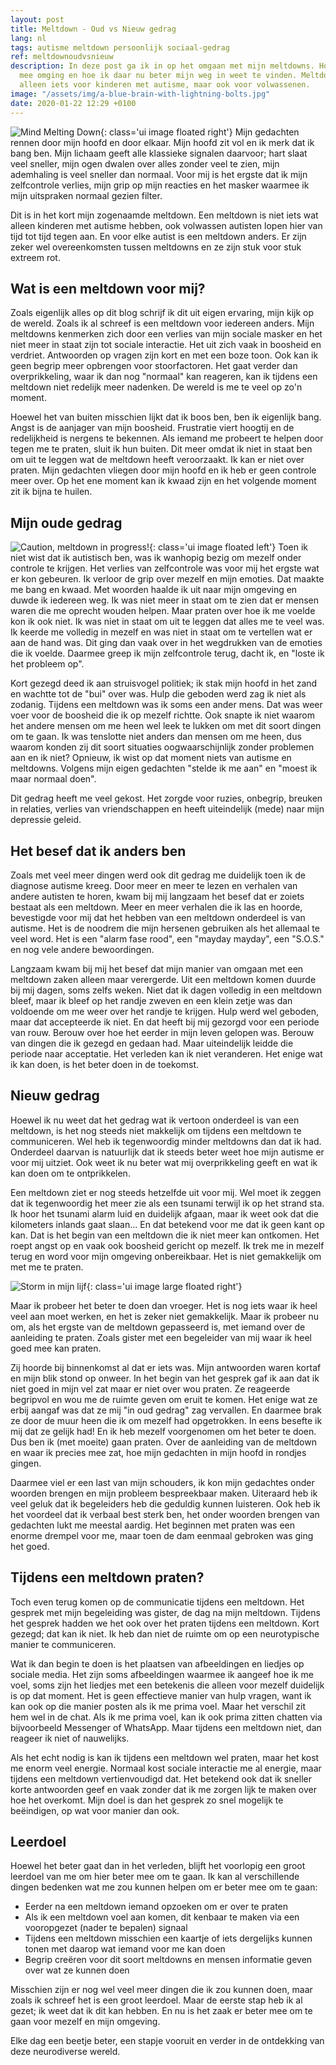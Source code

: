 ```yaml
---
layout: post
title: Meltdown - Oud vs Nieuw gedrag
lang: nl
tags: autisme meltdown persoonlijk sociaal-gedrag
ref: meltdownoudvsnieuw
description: In deze post ga ik in op het omgaan met mijn meltdowns. Hoe ik daar vroeger
  mee omging en hoe ik daar nu beter mijn weg in weet te vinden. Meltdowns zijn niet
  alleen iets voor kinderen met autisme, maar ook voor volwassenen.
image: "/assets/img/a-blue-brain-with-lightning-bolts.jpg"
date: 2020-01-22 12:29 +0100
---
```

![Mind Melting Down](/assets/img/a-blue-brain-with-lightning-bolts.jpg){: class='ui image floated right'}
Mijn gedachten rennen door mijn hoofd en door elkaar. Mijn hoofd zit vol en ik merk dat ik bang ben. Mijn lichaam geeft alle klassieke signalen daarvoor; hart slaat veel sneller, mijn ogen dwalen over alles zonder veel te zien, mijn ademhaling is veel sneller dan normaal. Voor mij is het ergste dat ik mijn zelfcontrole verlies, mijn grip op mijn reacties en het masker waarmee ik mijn uitspraken normaal gezien filter.

Dit is in het kort mijn zogenaamde meltdown. Een meltdown is niet iets wat alleen kinderen met autisme hebben, ook volwassen autisten lopen hier van tijd tot tijd tegen aan. En voor elke autist is een meltdown anders. Er zijn zeker wel overeenkomsten tussen meltdowns en ze zijn stuk voor stuk extreem rot.

## Wat is een meltdown voor mij?

Zoals eigenlijk alles op dit blog schrijf ik dit uit eigen ervaring, mijn kijk op de wereld. Zoals ik al schreef is een meltdown voor iedereen anders. Mijn meltdowns kenmerken zich door een verlies van mijn sociale masker en het niet meer in staat zijn tot sociale interactie. Het uit zich vaak in boosheid en verdriet. Antwoorden op vragen zijn kort en met een boze toon. Ook kan ik geen begrip meer opbrengen voor stoorfactoren. Het gaat verder dan overprikkeling, waar ik dan nog "normaal" kan reageren, kan ik tijdens een meltdown niet redelijk meer nadenken. De wereld is me te veel op zo'n moment.

Hoewel het van buiten misschien lijkt dat ik boos ben, ben ik eigenlijk bang. Angst is de aanjager van mijn boosheid. Frustratie viert hoogtij en de redelijkheid is nergens te bekennen. Als iemand me probeert te helpen door tegen me te praten, sluit ik hun buiten. Dit meer omdat ik niet in staat ben om uit te leggen wat de meltdown heeft veroorzaakt. Ik kan er niet over praten. Mijn gedachten vliegen door mijn hoofd en ik heb er geen controle meer over. Op het ene moment kan ik kwaad zijn en het volgende moment zit ik bijna te huilen.

## Mijn oude gedrag
![Caution, meltdown in progress!](/assets/img/meltdown-in-progress.jpg){: class='ui image floated left'}
Toen ik niet wist dat ik autistisch ben, was ik wanhopig bezig om mezelf onder controle te krijgen. Het verlies van zelfcontrole was voor mij het ergste wat er kon gebeuren. Ik verloor de grip over mezelf en mijn emoties. Dat maakte me bang en kwaad. Met woorden haalde ik uit naar mijn omgeving en duwde ik iedereen weg. Ik was niet meer in staat om te zien dat er mensen waren die me oprecht wouden helpen. Maar praten over hoe ik me voelde kon ik ook niet. Ik was niet in staat om uit te leggen dat alles me te veel was. Ik keerde me volledig in mezelf en was niet in staat om te vertellen wat er aan de hand was. Dit ging dan vaak over in het wegdrukken van de emoties die ik voelde. Daarmee greep ik mijn zelfcontrole terug, dacht ik, en "loste ik het probleem op".

Kort gezegd deed ik aan struisvogel politiek; ik stak mijn hoofd in het zand en wachtte tot de "bui" over was. Hulp die geboden werd zag ik niet als zodanig. Tijdens een meltdown was ik soms een ander mens. Dat was weer voer voor de boosheid die ik op mezelf richtte. Ook snapte ik niet waarom het andere mensen om me heen wel leek te lukken om met dit soort dingen om te gaan. Ik was tenslotte niet anders dan mensen om me heen, dus waarom konden zij dit soort situaties oogwaarschijnlijk zonder problemen aan en ik niet? Opnieuw, ik wist op dat moment niets van autisme en meltdowns. Volgens mijn eigen gedachten "stelde ik me aan" en "moest ik maar normaal doen".

Dit gedrag heeft me veel gekost. Het zorgde voor ruzies, onbegrip, breuken in relaties, verlies van vriendschappen en heeft uiteindelijk (mede) naar mijn depressie geleid.

## Het besef dat ik anders ben

Zoals met veel meer dingen werd ook dit gedrag me duidelijk toen ik de diagnose autisme kreeg. Door meer en meer te lezen en verhalen van andere autisten te horen, kwam bij mij langzaam het besef dat er zoiets bestaat als een meltdown. Meer en meer verhalen die ik las en hoorde, bevestigde voor mij dat het hebben van een meltdown onderdeel is van autisme. Het is de noodrem die mijn hersenen gebruiken als het allemaal te veel word. Het is een "alarm fase rood", een "mayday mayday", een "S.O.S." en nog vele andere bewoordingen.

Langzaam kwam bij mij het besef dat mijn manier van omgaan met een meltdown zaken alleen maar verergerde. Uit een meltdown komen duurde bij mij dagen, soms zelfs weken. Niet dat ik dagen volledig in een meltdown bleef, maar ik bleef op het randje zweven en een klein zetje was dan voldoende om me weer over het randje te krijgen. Hulp werd wel geboden, maar dat accepteerde ik niet. En dat heeft bij mij gezorgd voor een periode van rouw. Berouw over hoe het eerder in mijn leven gelopen was. Berouw van dingen die ik gezegd en gedaan had. Maar uiteindelijk leidde die periode naar acceptatie. Het verleden kan ik niet veranderen. Het enige wat ik kan doen, is het beter doen in de toekomst.

## Nieuw gedrag

Hoewel ik nu weet dat het gedrag wat ik vertoon onderdeel is van een meltdown, is het nog steeds niet makkelijk om tijdens een meltdown te communiceren. Wel heb ik tegenwoordig minder meltdowns dan dat ik had. Onderdeel daarvan is natuurlijk dat ik steeds beter weet hoe mijn autisme er voor mij uitziet. Ook weet ik nu beter wat mij overprikkeling geeft en wat ik kan doen om te ontprikkelen.

Een meltdown ziet er nog steeds hetzelfde uit voor mij. Wel moet ik zeggen dat ik tegenwoordig het meer zie als een tsunami terwijl ik op het strand sta. Ik hoor het tsunami alarm luid en duidelijk afgaan, maar ik weet ook dat die kilometers inlands gaat slaan... En dat betekend voor me dat ik geen kant op kan. Dat is het begin van een meltdown die ik niet meer kan ontkomen. Het roept angst op en vaak ook boosheid gericht op mezelf. Ik trek me in mezelf terug en word voor mijn omgeving onbereikbaar. Het is niet gemakkelijk om met me te praten.

![Storm in mijn lijf](/assets/img/storming.jpeg){: class='ui image large floated right'}

Maar ik probeer het beter te doen dan vroeger. Het is nog iets waar ik heel veel aan moet werken, en het is zeker niet gemakkelijk. Maar ik probeer nu om, als het ergste van de meltdown gepasseerd is, met iemand over de aanleiding te praten. Zoals gister met een begeleider van mij waar ik heel goed mee kan praten.

Zij hoorde bij binnenkomst al dat er iets was. Mijn antwoorden waren kortaf en mijn blik stond op onweer. In het begin van het gesprek gaf ik aan dat ik niet goed in mijn vel zat maar er niet over wou praten. Ze reageerde begripvol en wou me de ruimte geven om eruit te komen. Het enige wat ze erbij aangaf was dat ze mij "in oud gedrag" zag vervallen. En daarmee brak ze door de muur heen die ik om mezelf had opgetrokken. In eens besefte ik mij dat ze gelijk had! En ik heb mezelf voorgenomen om het beter te doen. Dus ben ik (met moeite) gaan praten. Over de aanleiding van de meltdown en waar ik precies mee zat, hoe mijn gedachten in mijn hoofd in rondjes gingen.

Daarmee viel er een last van mijn schouders, ik kon mijn gedachtes onder woorden brengen en mijn probleem bespreekbaar maken. Uiteraard heb ik veel geluk dat ik begeleiders heb die geduldig kunnen luisteren. Ook heb ik het voordeel dat ik verbaal best sterk ben, het onder woorden brengen van gedachten lukt me meestal aardig. Het beginnen met praten was een enorme drempel voor me, maar toen de dam eenmaal gebroken was ging het goed.

## Tijdens een meltdown praten?

Toch even terug komen op de communicatie tijdens een meltdown. Het gesprek met mijn begeleiding was gister, de dag na mijn meltdown. Tijdens het gesprek hadden we het ook over het praten tijdens een meltdown. Kort gezegd; dat kan ik niet. Ik heb dan niet de ruimte om op een neurotypische manier te communiceren.

Wat ik dan begin te doen is het plaatsen van afbeeldingen en liedjes op sociale media. Het zijn soms afbeeldingen waarmee ik aangeef hoe ik me voel, soms zijn het liedjes met een betekenis die alleen voor mezelf duidelijk is op dat moment. Het is geen effectieve manier van hulp vragen, want ik kan ook op die manier posten als ik me prima voel. Maar het verschil zit hem wel in de chat. Als ik me prima voel, kan ik ook prima zitten chatten via bijvoorbeeld Messenger of WhatsApp. Maar tijdens een meltdown niet, dan reageer ik niet of nauwelijks.

Als het echt nodig is kan ik tijdens een meltdown wel praten, maar het kost me enorm veel energie. Normaal kost sociale interactie me al energie, maar tijdens een meltdown vertienvoudigd dat. Het betekend ook dat ik sneller korte antwoorden geef en vaak zonder dat ik me zorgen lijk te maken over hoe het overkomt. Mijn doel is dan het gesprek zo snel mogelijk te beëindigen, op wat voor manier dan ook.

## Leerdoel

Hoewel het beter gaat dan in het verleden, blijft het voorlopig een groot leerdoel van me om hier beter mee om te gaan. Ik kan al verschillende dingen bedenken wat me zou kunnen helpen om er beter mee om te gaan:

- Eerder na een meltdown iemand opzoeken om er over te praten
- Als ik een meltdown voel aan komen, dit kenbaar te maken via een vooropgezet (nader te bepalen) signaal
- Tijdens een meltdown misschien een kaartje of iets dergelijks kunnen tonen met daarop wat iemand voor me kan doen
- Begrip creëren voor dit soort meltdowns en mensen informatie geven over wat ze kunnen doen

Misschien zijn er nog wel veel meer dingen die ik zou kunnen doen, maar zoals ik schreef het is een groot leerdoel. Maar de eerste stap heb ik al gezet; ik weet dat ik dit kan hebben. En nu is het zaak er beter mee om te gaan voor mezelf en mijn omgeving.

Elke dag een beetje beter, een stapje vooruit en verder in de ontdekking van deze neurodiverse wereld.
